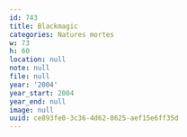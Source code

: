 ```yaml
---
id: 743
title: Blackmagic
categories: Natures mortes
w: 73
h: 60
location: null
note: null
file: null
year: '2004'
year_start: 2004
year_end: null
image: null
uuid: ce893fe0-3c36-4d62-8625-aef15e6ff35d
---
```


